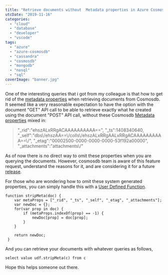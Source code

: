 ```yaml
---
title: "Retrieve documents without  Metadata properties in Azure CosmosDB"
utcDate: "2019-11-16"
categories: 
  - "cloud"
  - "database"
  - "developer"
  - "vscode"
tags: 
  - "azure"
  - "azure-cosmosdb"
  - "cassandra"
  - "cosmosdb"
  - "mongodb"
  - "nosql"
  - "sql"
coverImage: "banner.jpg"
---
```


One of the interesting queries that i got from my colleague is that how to get rid of the [metadata properties](https://docs.microsoft.com/en-us/azure/cosmos-db/databases-containers-items) when retrieving documents from Cosmosdb. It seemed like a very reasonable expectation to have the option with the document "GET" API call to be able to retrieve exactly what he created using the document "POST" API call, without these Cosmosdb [Metadata properties](https://docs.microsoft.com/en-us/azure/cosmos-db/databases-containers-items) mixed in:

> "\_rid":"ehszALxRRgACAAAAAAAAAA==", "\_ts":1408340640, "\_self":"dbs\\/ehszAA==\\/colls\\/ehszALxRRgAALxRRgACAAAAAAAAAA==\\/", "\_etag":"00002500-0000-0000-0000-53f192a00000", "\_attachments":"attachments\\/"

As of now there is no direct way to omit these properties when you are querying the documents. However, cosmosdb team is aware of this feature request, understand the reasons for it, and are considering it for a future [release](https://feedback.azure.com/forums/263030-azure-cosmos-db/suggestions/8120997-metadata).

For those who are wondering how to omit these system generated properties, you can simply handle this with a [User Defined Function](https://docs.microsoft.com/bs-latn-ba/azure/cosmos-db/sql-query-udfs).

```
function stripMeta(doc) {
    var metaProps = ["_rid", "_ts", "_self", "_etag", "_attachments"];    
    var newDoc = {};
    for(var prop in doc) {
        if (metaProps.indexOf(prop) == -1) {
            newDoc[prop] = doc[prop];
        }
    }
    
    return newDoc;
 }
```

And you can retrieve your documents with whatever queries as follows,

```
select value udf.stripMeta(c) from c
```

Hope this helps someone out there.
